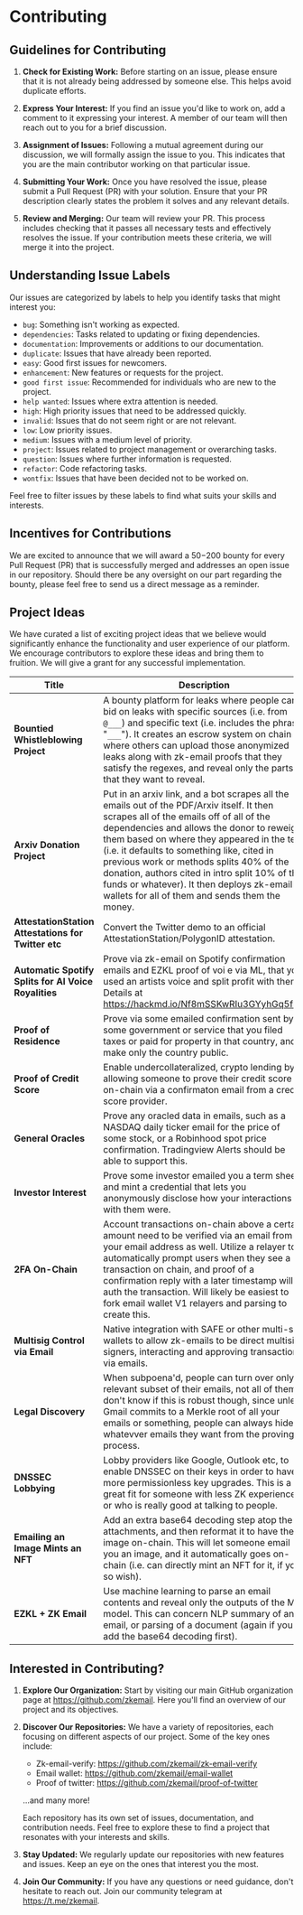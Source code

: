 # Contributing 

## Guidelines for Contributing 

1. **Check for Existing Work:** Before starting on an issue, please ensure that it is not already being addressed by someone else. This helps avoid duplicate efforts.

2. **Express Your Interest:** If you find an issue you'd like to work on, add a comment to it expressing your interest. A member of our team will then reach out to you for a brief discussion.

3. **Assignment of Issues:** Following a mutual agreement during our discussion, we will formally assign the issue to you. This indicates that you are the main contributor working on that particular issue.

4. **Submitting Your Work:** Once you have resolved the issue, please submit a Pull Request (PR) with your solution. Ensure that your PR description clearly states the problem it solves and any relevant details.

5. **Review and Merging:** Our team will review your PR. This process includes checking that it passes all necessary tests and effectively resolves the issue. If your contribution meets these criteria, we will merge it into the project.

## Understanding Issue Labels

Our issues are categorized by labels to help you identify tasks that might interest you:

- `bug`: Something isn't working as expected.
- `dependencies`: Tasks related to updating or fixing dependencies.
- `documentation`: Improvements or additions to our documentation.
- `duplicate`: Issues that have already been reported.
- `easy`: Good first issues for newcomers.
- `enhancement`: New features or requests for the project.
- `good first issue`: Recommended for individuals who are new to the project.
- `help wanted`: Issues where extra attention is needed.
- `high`: High priority issues that need to be addressed quickly.
- `invalid`: Issues that do not seem right or are not relevant.
- `low`: Low priority issues.
- `medium`: Issues with a medium level of priority.
- `project`: Issues related to project management or overarching tasks.
- `question`: Issues where further information is requested.
- `refactor`: Code refactoring tasks.
- `wontfix`: Issues that have been decided not to be worked on.

Feel free to filter issues by these labels to find what suits your skills and interests.

## Incentives for Contributions
We are excited to announce that we will award a $50-$200 bounty for every Pull Request (PR) that is successfully merged and addresses an open issue in our repository. Should there be any oversight on our part regarding the bounty, please feel free to send us a direct message as a reminder.

## Project Ideas
We have curated a list of exciting project ideas that we believe would significantly enhance the functionality and user experience of our platform. We encourage contributors to explore these ideas and bring them to fruition. We will give a grant for any successful implementation.


| Title | Description |
|-------|-------------|
| **Bountied Whistleblowing Project** | A bounty platform for leaks where people can bid on leaks with specific sources (i.e. from `@___`) and specific text (i.e. includes the phrase "`___`"). It creates an escrow system on chain where others can upload those anonymized leaks along with zk-email proofs that they satisfy the regexes, and reveal only the parts that they want to reveal. |
| **Arxiv Donation Project** | Put in an arxiv link, and a bot scrapes all the emails out of the PDF/Arxiv itself. It then scrapes all of the emails off of all of the dependencies and allows the donor to reweight them based on where they appeared in the text (i.e. it defaults to something like, cited in previous work or methods splits 40% of the donation, authors cited in intro split 10% of the funds or whatever). It then deploys zk-email wallets for all of them and sends them the money. |
| **AttestationStation Attestations for Twitter etc** | Convert the Twitter demo to an official AttestationStation/PolygonID attestation. |
| **Automatic Spotify Splits for AI Voice Royalities** | Prove via zk-email on Spotify confirmation emails and EZKL proof of voi e via ML, that you used an artists voice and split profit with them. Details at https://hackmd.io/Nf8mSSKwRIu3GYyhGq5f9A |
| **Proof of Residence** | Prove via some emailed confirmation sent by some government or service that you filed taxes or paid for property in that country, and make only the country public. |
| **Proof of Credit Score** | Enable undercollateralized, crypto lending by allowing someone to prove their credit score on-chain via a confirmaton email from a credit score provider. |
| **General Oracles** | Prove any oracled data in emails, such as a NASDAQ daily ticker email for the price of some stock, or a Robinhood spot price confirmation. Tradingview Alerts should be able to support this. |
| **Investor Interest** | Prove some investor emailed you a term sheet, and mint a credential that lets you anonymously disclose how your interactions with them were. |
| **2FA On-Chain** | Account transactions on-chain above a certain amount need to be verified via an email from your email address as well. Utilize a relayer to automatically prompt users when they see a transaction on chain, and proof of a confirmation reply with a later timestamp will auth the transaction. Will likely be easiest to fork email wallet V1 relayers and parsing to create this. |
| **Multisig Control via Email** | Native integration with SAFE or other multi-sig wallets to allow zk-emails to be direct multisig signers, interacting and approving transactions via emails. |
| **Legal Discovery** | When subpoena'd, people can turn over only a relevant subset of their emails, not all of them. I don't know if this is robust though, since unless Gmail commits to a Merkle root of all your emails or something, people can always hide whatevver emails they want from the proving process. |
| **DNSSEC Lobbying** | Lobby providers like Google, Outlook etc, to enable DNSSEC on their keys in order to have more permissionless key upgrades. This is a great fit for someone with less ZK experience or who is really good at talking to people. |
| **Emailing an Image Mints an NFT** | Add an extra base64 decoding step atop the attachments, and then reformat it to have the image on-chain. This will let someone email you an image, and it automatically goes on-chain (i.e. can directly mint an NFT for it, if you so wish). |
| **EZKL + ZK Email** | Use machine learning to parse an email contents and reveal only the outputs of the ML model. This can concern NLP summary of an email, or parsing of a document (again if you add the base64 decoding first). |


## Interested in Contributing?

1. **Explore Our Organization:** Start by visiting our main GitHub organization page at https://github.com/zkemail. Here you'll find an overview of our project and its objectives.

2. **Discover Our Repositories:** We have a variety of repositories, each focusing on different aspects of our project. Some of the key ones include:
   - Zk-email-verify: https://github.com/zkemail/zk-email-verify
   - Email wallet: https://github.com/zkemail/email-wallet
   - Proof of twitter: https://github.com/zkemail/proof-of-twitter
  
   ...and many more!

   Each repository has its own set of issues, documentation, and contribution needs. Feel free to explore these to find a project that resonates with your interests and skills.

3. **Stay Updated:** We regularly update our repositories with new features and issues. Keep an eye on the ones that interest you the most.

4. **Join Our Community:** If you have any questions or need guidance, don't hesitate to reach out. Join our community telegram at https://t.me/zkemail. 
